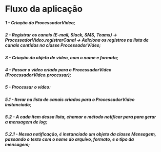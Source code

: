 # Fluxo da aplicação
##### 1 - Criação do ProcessadorVideo;
##### 2 - Registrar os canais (E-mail, Slack, SMS, Teams) -> ProcessadorVideo.registrarCanal -> Adiciona os registros na lista de canais contidas na classe ProcessadorVideo;
##### 3 - Criação do objeto de vídeo, com o nome e formato;
##### 4 - Passar o vídeo criado para o ProcessadorVideo (ProcessadorVideo.processar);
##### 5 - Processar o vídeo:
##### 5.1 - Iterar na lista de canais criados para o ProcessadorVideo instanciado;
##### 5.2 - A cada item dessa lista, chamar o método notificar para para gerar a mensagem de log;
##### 5.2.1 - Nessa notificação, é instanciado um objeto da classe Mensagem, passando o texto com o nome do arquivo, formato, e o tipo da mensagem;